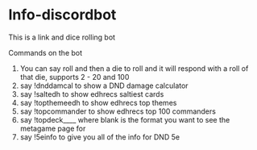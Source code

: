 # Info-discordbot

This is a link and dice rolling bot

Commands on the bot
1) You can say roll and then a die to roll and it will respond with a roll of that die, supports 2 - 20 and 100
2) say !dnddamcal to show a DND damage calculator
3) say !saltedh to show edhrecs saltiest cards
4) say !topthemeedh to show edhrecs top themes
5) say !topcommander to show edhrecs top 100 commanders
6) say !topdeck____ where blank is the format you want to see the metagame page for
7) say !5einfo to give you all of the info for DND 5e
